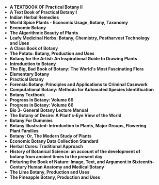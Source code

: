 

<ul>
<li><b><a target="_blank" href="https://github.com/manjunath5496/Botany-Books/blob/master/bny(1).pdf" style="text-decoration:none;">A TEXTBOOK OF Practical Botany II</a></b></li>
                                <li><b><a target="_blank" href="https://github.com/manjunath5496/Botany-Books/blob/master/bny(2).pdf" style="text-decoration:none;">A Text Book of Practical Botany I</a></b></li>
                                <li><b><a target="_blank" href="https://github.com/manjunath5496/Botany-Books/blob/master/bny(3).pdf" style="text-decoration:none;">Indian Herbal Remedies</a></b></li>
 <li><b><a target="_blank" href="https://github.com/manjunath5496/Botany-Books/blob/master/bny(4).pdf" style="text-decoration:none;">World Spice Plants - Economic Usage, Botany, Taxonomy </a></b></li>                              
<li><b><a target="_blank" href="https://github.com/manjunath5496/Botany-Books/blob/master/bny(5).pdf" style="text-decoration:none;">Economic Botany </a></b></li>
<li><b><a target="_blank" href="https://github.com/manjunath5496/Botany-Books/blob/master/bny(6).pdf" style="text-decoration:none;">The Algorithmic Beauty of Plants</a></b></li>
                                <li><b><a target="_blank" href="https://github.com/manjunath5496/Botany-Books/blob/master/bny(7).pdf" style="text-decoration:none;">Leafy Medicinal Herbs: Botany, Chemistry, Postharvest Technology and Uses</a></b></li>
  
<li><b><a target="_blank" href="https://github.com/manjunath5496/Botany-Books/blob/master/bny(8).pdf" style="text-decoration:none;">A Class Book of Botany</a></b></li>
                                <li><b><a target="_blank" href="https://github.com/manjunath5496/Botany-Books/blob/master/bny(9).pdf" style="text-decoration:none;">The Potato: Botany, Production and Uses</a></b></li>
                                
 <li><b><a target="_blank" href="https://github.com/manjunath5496/Botany-Books/blob/master/bny(10).pdf" style="text-decoration:none;">Botany for the Artist: An Inspirational Guide to Drawing Plants</a></b></li>
 <li><b><a target="_blank" href="https://github.com/manjunath5496/Botany-Books/blob/master/bny(11).pdf" style="text-decoration:none;">Introduction to Botany </a></b></li>                              
<li><b><a target="_blank" href="https://github.com/manjunath5496/Botany-Books/blob/master/bny(12).pdf" style="text-decoration:none;">The Big, Bad Book of Botany: The World's Most Fascinating Flora</a></b></li>
<li><b><a target="_blank" href="https://github.com/manjunath5496/Botany-Books/blob/master/bny(13).pdf" style="text-decoration:none;">Elementary Botany </a></b></li>
                                <li><b><a target="_blank" href="https://github.com/manjunath5496/Botany-Books/blob/master/bny(14).pdf" style="text-decoration:none;">Practical Botany</a></b></li>  
  
<li><b><a target="_blank" href="https://github.com/manjunath5496/Botany-Books/blob/master/bny(15).pdf" style="text-decoration:none;">Forensic Botany: Principles and Applications to Criminal Casework</a></b></li>

<li><b><a target="_blank" href="https://github.com/manjunath5496/Botany-Books/blob/master/bny(16).pdf" style="text-decoration:none;"> Computational Botany: Methods for Automated Species Identification</a></b></li>

<li><b><a target="_blank" href="https://github.com/manjunath5496/Botany-Books/blob/master/bny(17).pdf" style="text-decoration:none;">Botany Textbook </a></b></li>
                                <li><b><a target="_blank" href="https://github.com/manjunath5496/Botany-Books/blob/master/bny(18).pdf" style="text-decoration:none;">Progress in Botany: Volume 69</a></b></li>  
  
<li><b><a target="_blank" href="https://github.com/manjunath5496/Botany-Books/blob/master/bny(19).pdf" style="text-decoration:none;">Progress in Botany: Volume 66</a></b></li>

<li><b><a target="_blank" href="https://github.com/manjunath5496/Botany-Books/blob/master/bny(20).pdf" style="text-decoration:none;">  Bio 3- General Botany Lecture Manual</a></b></li>

  <li><b><a target="_blank" href="https://github.com/manjunath5496/Botany-Books/blob/master/bny(21).pdf" style="text-decoration:none;">The Botany of Desire: A Plant's-Eye View of the World </a></b></li> 

  <li><b><a target="_blank" href="https://github.com/manjunath5496/Botany-Books/blob/master/bny(22).pdf" style="text-decoration:none;">Botany For Dummies </a></b></li> 

<li><b><a target="_blank" href="https://github.com/manjunath5496/Botany-Books/blob/master/bny(23).pdf" style="text-decoration:none;"> Botany Illustrated: Introduction to Plants, Major Groups, Flowering Plant Families</a></b></li>

<li><b><a target="_blank" href="https://github.com/manjunath5496/Botany-Books/blob/master/bny(24).pdf" style="text-decoration:none;">Botany: Or, The Modern Study of Plants </a></b></li>
                                <li><b><a target="_blank" href="https://github.com/manjunath5496/Botany-Books/blob/master/bny(25).pdf" style="text-decoration:none;">Economic Botany Data Collection Standard</a></b></li>  
  
<li><b><a target="_blank" href="https://github.com/manjunath5496/Botany-Books/blob/master/bny(26).pdf" style="text-decoration:none;">Herbal Cures: Traditional Approach</a></b></li>

<li><b><a target="_blank" href="https://github.com/manjunath5496/Botany-Books/blob/master/bny(27).pdf" style="text-decoration:none;">  History of Botanical Science: an account of the development of botany from ancient times to the present day</a></b></li>

  <li><b><a target="_blank" href="https://github.com/manjunath5496/Botany-Books/blob/master/bny(28).pdf" style="text-decoration:none;">Picturing the Book of Nature: Image, Text, and Argument in Sixteenth-Century Human Anatomy and Medical Botany </a></b></li> 

  <li><b><a target="_blank" href="https://github.com/manjunath5496/Botany-Books/blob/master/bny(29).pdf" style="text-decoration:none;">The Lime Botany, Production and Uses </a></b></li> 


  <li><b><a target="_blank" href="https://github.com/manjunath5496/Botany-Books/blob/master/bny(30).pdf" style="text-decoration:none;">The Pineapple Botany, Production and Uses </a></b></li> 

                          
</ul>
